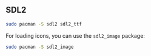 ## SDL2

```bash
sudo pacman -S sdl2 sdl2_ttf
```

For loading icons, you can use the `sdl2_image` package:
```bash
sudo pacman -S sdl2_image
```
